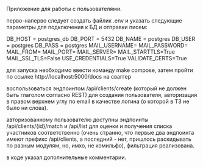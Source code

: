 Приложение для работы с пользователями.

перво-наперво следует создать файлик .env и указать следующие параметры для подключения к БД и отправки писем:

DB_HOST = postgres_db
DB_PORT = 5432
DB_NAME = postgres
DB_USER = postgres
DB_PASS = postgres
MAIL_USERNAME=
MAIL_PASSWORD=
MAIL_FROM=
MAIL_PORT=
MAIL_SERVER=
MAIL_STARTTLS=True
MAIL_SSL_TLS=False
USE_CREDENTIALS=True
VALIDATE_CERTS=True


для запуска необходимо ввести команду make compose, затем пройти по ссылке http://localhost:5000/docs на сваггер

воспользоваться эндпоинтом /api/clients/create (который не должен быть глаголом согласно REST) для создания пользователя, авторизация в правом верхнем углу по email в качестве логина (о которой в ТЗ не было ни слова).

авторизованному пользователю доступны эндпоинты /api/clients/{id}/match и /api/list для оценки и получения списка участников соответственно (очень странно, что первые два эндпоинта имеют префикс /api/clients, а последний - нет, пришлось раскидывать по разным модулям, но, имхо, не комильфо), фильтрация реализована.

в коде указал дополнительные комментарии.


